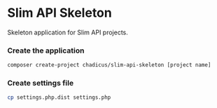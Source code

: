 # Slim API Skeleton

Skeleton application for Slim API projects.

### Create the application
```sh
composer create-project chadicus/slim-api-skeleton [project name]
```
### Create settings file
```sh
cp settings.php.dist settings.php
```

